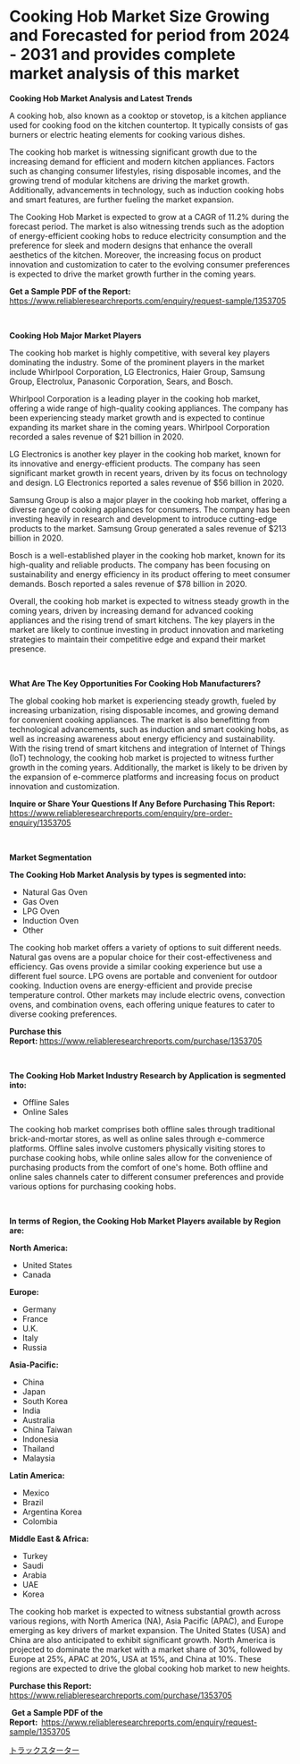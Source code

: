 <p><h1>Cooking Hob Market Size Growing and Forecasted for period from 2024 - 2031 and provides complete market analysis of this market</h1></p><p><strong>Cooking Hob Market Analysis and Latest Trends</strong></p>
<p><p>A cooking hob, also known as a cooktop or stovetop, is a kitchen appliance used for cooking food on the kitchen countertop. It typically consists of gas burners or electric heating elements for cooking various dishes.</p><p>The cooking hob market is witnessing significant growth due to the increasing demand for efficient and modern kitchen appliances. Factors such as changing consumer lifestyles, rising disposable incomes, and the growing trend of modular kitchens are driving the market growth. Additionally, advancements in technology, such as induction cooking hobs and smart features, are further fueling the market expansion.</p><p>The Cooking Hob Market is expected to grow at a CAGR of 11.2% during the forecast period. The market is also witnessing trends such as the adoption of energy-efficient cooking hobs to reduce electricity consumption and the preference for sleek and modern designs that enhance the overall aesthetics of the kitchen. Moreover, the increasing focus on product innovation and customization to cater to the evolving consumer preferences is expected to drive the market growth further in the coming years.</p></p>
<p><strong>Get a Sample PDF of the Report:&nbsp;</strong> <a href="https://www.reliableresearchreports.com/enquiry/request-sample/1353705">https://www.reliableresearchreports.com/enquiry/request-sample/1353705</a></p>
<p>&nbsp;</p>
<p><strong>Cooking Hob Major Market Players</strong></p>
<p><p>The cooking hob market is highly competitive, with several key players dominating the industry. Some of the prominent players in the market include Whirlpool Corporation, LG Electronics, Haier Group, Samsung Group, Electrolux, Panasonic Corporation, Sears, and Bosch.</p><p>Whirlpool Corporation is a leading player in the cooking hob market, offering a wide range of high-quality cooking appliances. The company has been experiencing steady market growth and is expected to continue expanding its market share in the coming years. Whirlpool Corporation recorded a sales revenue of $21 billion in 2020.</p><p>LG Electronics is another key player in the cooking hob market, known for its innovative and energy-efficient products. The company has seen significant market growth in recent years, driven by its focus on technology and design. LG Electronics reported a sales revenue of $56 billion in 2020.</p><p>Samsung Group is also a major player in the cooking hob market, offering a diverse range of cooking appliances for consumers. The company has been investing heavily in research and development to introduce cutting-edge products to the market. Samsung Group generated a sales revenue of $213 billion in 2020.</p><p>Bosch is a well-established player in the cooking hob market, known for its high-quality and reliable products. The company has been focusing on sustainability and energy efficiency in its product offering to meet consumer demands. Bosch reported a sales revenue of $78 billion in 2020.</p><p>Overall, the cooking hob market is expected to witness steady growth in the coming years, driven by increasing demand for advanced cooking appliances and the rising trend of smart kitchens. The key players in the market are likely to continue investing in product innovation and marketing strategies to maintain their competitive edge and expand their market presence.</p></p>
<p>&nbsp;</p>
<p><strong>What Are The Key Opportunities For Cooking Hob Manufacturers?</strong></p>
<p><p>The global cooking hob market is experiencing steady growth, fueled by increasing urbanization, rising disposable incomes, and growing demand for convenient cooking appliances. The market is also benefitting from technological advancements, such as induction and smart cooking hobs, as well as increasing awareness about energy efficiency and sustainability. With the rising trend of smart kitchens and integration of Internet of Things (IoT) technology, the cooking hob market is projected to witness further growth in the coming years. Additionally, the market is likely to be driven by the expansion of e-commerce platforms and increasing focus on product innovation and customization.</p></p>
<p><strong>Inquire or Share Your Questions If Any Before Purchasing This Report:</strong> <a href="https://www.reliableresearchreports.com/enquiry/pre-order-enquiry/1353705">https://www.reliableresearchreports.com/enquiry/pre-order-enquiry/1353705</a></p>
<p>&nbsp;</p>
<p><strong>Market Segmentation</strong></p>
<p><strong>The Cooking Hob Market Analysis by types is segmented into:</strong></p>
<p><ul><li>Natural Gas Oven</li><li>Gas Oven</li><li>LPG Oven</li><li>Induction Oven</li><li>Other</li></ul></p>
<p><p>The cooking hob market offers a variety of options to suit different needs. Natural gas ovens are a popular choice for their cost-effectiveness and efficiency. Gas ovens provide a similar cooking experience but use a different fuel source. LPG ovens are portable and convenient for outdoor cooking. Induction ovens are energy-efficient and provide precise temperature control. Other markets may include electric ovens, convection ovens, and combination ovens, each offering unique features to cater to diverse cooking preferences.</p></p>
<p><strong>Purchase this Report:&nbsp;</strong><a href="https://www.reliableresearchreports.com/purchase/1353705">https://www.reliableresearchreports.com/purchase/1353705</a></p>
<p>&nbsp;</p>
<p><strong>The Cooking Hob Market Industry Research by Application is segmented into:</strong></p>
<p><ul><li>Offline Sales</li><li>Online Sales</li></ul></p>
<p><p>The cooking hob market comprises both offline sales through traditional brick-and-mortar stores, as well as online sales through e-commerce platforms. Offline sales involve customers physically visiting stores to purchase cooking hobs, while online sales allow for the convenience of purchasing products from the comfort of one's home. Both offline and online sales channels cater to different consumer preferences and provide various options for purchasing cooking hobs.</p></p>
<p>&nbsp;</p>
<p><strong>In terms of Region, the Cooking Hob Market Players available by Region are:</strong></p>
<p>
    <p> <strong> North America: </strong>
        <ul>
            <li>United States</li>
            <li>Canada</li>
        </ul>
        </p> 
    <p> <strong> Europe: </strong>
        <ul>
            <li>Germany</li>
            <li>France</li>
            <li>U.K.</li>
            <li>Italy</li>
            <li>Russia</li>
        </ul>
        </p> 
    <p> <strong> Asia-Pacific: </strong>
        <ul>
            <li>China</li>
            <li>Japan</li>
            <li>South Korea</li>
            <li>India</li>
            <li>Australia</li>
            <li>China Taiwan</li>
            <li>Indonesia</li>
            <li>Thailand</li>
            <li>Malaysia</li>
        </ul>
        </p> 
    <p> <strong> Latin America: </strong>
        <ul>
            <li>Mexico</li>
            <li>Brazil</li>
            <li>Argentina Korea</li>
            <li>Colombia</li>
        </ul>
        </p> 
    <p> <strong> Middle East & Africa: </strong>
        <ul>
            <li>Turkey</li>
            <li>Saudi</li>
            <li>Arabia</li>
            <li>UAE</li>
            <li>Korea</li>
        </ul>
    </p>
    </p>
<p><p>The cooking hob market is expected to witness substantial growth across various regions, with North America (NA), Asia Pacific (APAC), and Europe emerging as key drivers of market expansion. The United States (USA) and China are also anticipated to exhibit significant growth. North America is projected to dominate the market with a market share of 30%, followed by Europe at 25%, APAC at 20%, USA at 15%, and China at 10%. These regions are expected to drive the global cooking hob market to new heights.</p></p>
<p><strong>Purchase this Report: </strong><a href="https://www.reliableresearchreports.com/purchase/1353705">https://www.reliableresearchreports.com/purchase/1353705</a></p>
<p>&nbsp;<strong>Get a Sample PDF of the Report:&nbsp;&nbsp;</strong><a href="https://www.reliableresearchreports.com/enquiry/request-sample/1353705">https://www.reliableresearchreports.com/enquiry/request-sample/1353705</a></p>
<p><strong></strong></p>
<p><p><a href="https://medium.com/@janrona788520/%E3%83%88%E3%83%A9%E3%83%83%E3%82%AF%E3%82%B9%E3%82%BF%E3%83%BC%E3%82%BF%E3%83%BC%E5%B8%82%E5%A0%B4-%E7%AB%B6%E4%BA%89%E5%88%86%E6%9E%90-%E5%B8%82%E5%A0%B4%E3%83%88%E3%83%AC%E3%83%B3%E3%83%89-%E3%81%8A%E3%82%88%E3%81%B32031%E5%B9%B4%E3%81%BE%E3%81%A7%E3%81%AE%E4%BA%88%E6%B8%AC-c59d6b8e8801">トラックスターター</a></p></p>
